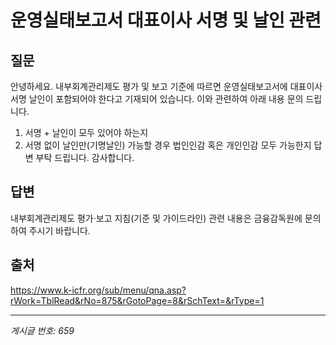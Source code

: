 # 운영실태보고서 대표이사 서명 및 날인 관련

## 질문
안녕하세요.
내부회계관리제도 평가 및 보고 기준에 따르면 운영실태보고서에 대표이사 서명 날인이 포함되어야 한다고 기재되어 있습니다.
이와 관련하여 아래 내용 문의 드립니다.
1. 서명 + 날인이 모두 있어야 하는지
2. 서명 없이 날인만(기명날인) 가능할 경우 법인인감 혹은 개인인감 모두 가능한지
답변 부탁 드립니다.
감사합니다.

## 답변
내부회계관리제도 평가·보고 지침(기준 및 가이드라인) 관련 내용은 금융감독원에 문의하여 주시기 바랍니다.

## 출처
https://www.k-icfr.org/sub/menu/qna.asp?rWork=TblRead&rNo=875&rGotoPage=8&rSchText=&rType=1

---
*게시글 번호: 659*
